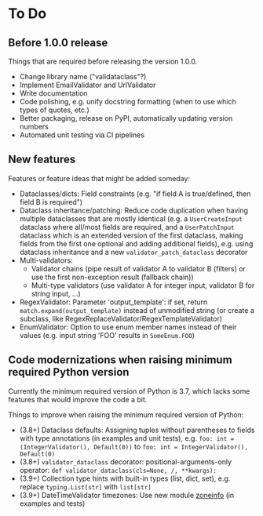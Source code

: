 # To Do

## Before 1.0.0 release

Things that are required before releasing the version 1.0.0.

- Change library name ("validataclass"?)
- Implement EmailValidator and UrlValidator
- Write documentation
- Code polishing, e.g. unify docstring formatting (when to use which types of quotes, etc.)
- Better packaging, release on PyPI, automatically updating version numbers
- Automated unit testing via CI pipelines


## New features

Features or feature ideas that might be added someday:

- Dataclasses/dicts: Field constraints (e.g. "if field A is true/defined, then field B is required")
- Dataclass inheritance/patching: Reduce code duplication when having multiple dataclasses that are mostly identical (e.g.
  a `UserCreateInput` dataclass where all/most fields are required, and a `UserPatchInput` dataclass which is an extended version of
  the first dataclass, making fields from the first one optional and adding additional fields), e.g. using dataclass inheritance and a
  new `validator_patch_dataclass` decorator
- Multi-validators:
  - Validator chains (pipe result of validator A to validator B (filters) or use the first non-exception result (fallback chain)) 
  - Multi-type validators (use validator A for integer input, validator B for string input, ...)
- RegexValidator: Parameter 'output_template': if set, return `match.expand(output_template)` instead of unmodified string
  (or create a subclass, like RegexReplaceValidator/RegexTemplateValidator)
- EnumValidator: Option to use enum member names instead of their values (e.g. input string 'FOO' results in `SomeEnum.FOO`)


## Code modernizations when raising minimum required Python version

Currently the minimum required version of Python is 3.7, which lacks some features that would improve the code a bit.

Things to improve when raising the minimum required version of Python:

- (3.8+) Dataclass defaults: Assigning tuples without parentheses to fields with type annotations (in examples and unit tests),
  e.g. `foo: int = (IntegerValidator(), Default(0))` to `foo: int = IntegerValidator(), Default(0)`
- (3.8+) `validator_dataclass` decorator: positional-arguments-only operator: `def validator_dataclass(cls=None, /, **kwargs):`
- (3.9+) Collection type hints with built-in types (list, dict, set), e.g. replace `typing.List[str]` with `list[str]`
- (3.9+) DateTimeValidator timezones: Use new module [zoneinfo](https://docs.python.org/3/library/zoneinfo.html) (in examples and tests)
